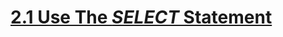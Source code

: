 # [2.1 Use The _SELECT_ Statement](https://learning.oreilly.com/videos/learning-sql/9780134193700/9780134193700-LSQL_02_01/)
